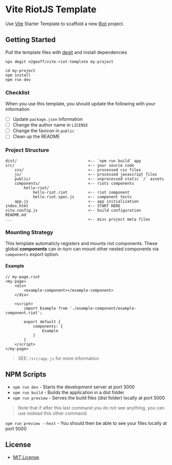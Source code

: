 # Vite RiotJS Template

Use [Vite](https://vitejs.dev/) Starter Template to scaffold a new [Riot](https://riot.js.org/) project.


## Getting Started

Pull the template files with [degit](https://github.com/Rich-Harris/degit) and install dependencies

```
npx degit n2geoff/vite-riot-template my-project

cd my-project
npm install
npm run dev
```

### Checklist

When you use this template, you should update the following with your information

- [ ] Update `package.json` information
- [ ] Change the author name in `LICENSE`
- [ ] Change the favicon in `public`
- [ ] Clean up the README

### Project Structure

```
dist/                               <-- `npm run build` app
src/                                <-- your source code
    css/                            <-- processed css files
    js/                             <-- processed javascript files
    public/                         <-- unprocessed static `/` assets
    components/                     <-- riots components
        hello-riot/
            hello-riot.riot         <-- riot component
            hello-riot.spec.js      <-- component tests
    app.js                          <-- app initialization
index.html                          <-- START HERE
vite.config.js                      <-- build configuration
README.md
...                                 <-- misc project meta files
```

### Mounting Strategy

This template automaticly registers and mounts riot components. These global **components** can in-turn can mount other nested components via `components` export option.

#### Example

```
// my-page.riot
<my-page>
    <div>
        <example-component></example-component>
    </div>

    <script>
        import Example from './example-component/example-component.riot';

        export default {
            components: {
                Example
            }
        }
    </script>
</my-page>
```

> SEE: `/src/app.js` for more information


## NPM Scripts

- `npm run dev` - Starts the development server at port 3000
- `npm run build` - Builds the application in a dist folder
- `npm run preview` - Serves the build files (dist folder) locally at port 5000

> Note that if after this last command you do not see anything, you can use instead this other command:

`npm run preview --host` - You should then be able to see your files locally at port 5000


## License

- [MIT License](https://github.com/n2geoff/vite-riot-template/blob/main/LICENSE).
